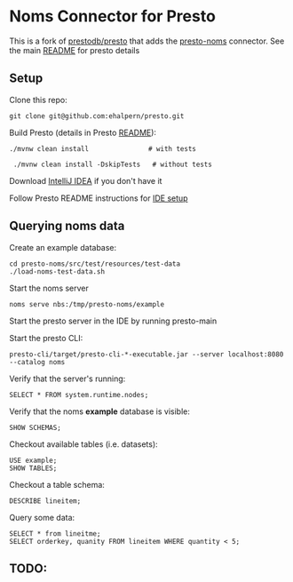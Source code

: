 # Noms Connector for Presto

This is a fork of [prestodb/presto](https://github.com/prestodb/presto) that adds the [presto-noms](presto-noms) connector. See the main [README](README.md) for presto details  

## Setup
Clone this repo:

    git clone git@github.com:ehalpern/presto.git

Build Presto (details in Presto [README](README.md#building-presto)):

   ``` 
   ./mvnw clean install               # with tests
   ```
 
   ```
    ./mvnw clean install -DskipTests   # without tests
   ```

Download  [IntelliJ IDEA](http://www.jetbrains.com/idea/download) if you don't have it

Follow Presto README instructions for [IDE setup](README.md##running-presto-in-your-ide)
 
## Querying noms data

Create an example database:

    cd presto-noms/src/test/resources/test-data
    ./load-noms-test-data.sh

Start the noms server

    noms serve nbs:/tmp/presto-noms/example

Start the presto server in the IDE by running presto-main 

Start the presto CLI:

    presto-cli/target/presto-cli-*-executable.jar --server localhost:8080 --catalog noms

Verify that the server's running:

    SELECT * FROM system.runtime.nodes;

Verify that the noms **example** database is visible:

    SHOW SCHEMAS;

Checkout available tables (i.e. datasets):

    USE example;
    SHOW TABLES;

Checkout a table schema:

    DESCRIBE lineitem;

Query some data:

    SELECT * from lineitme;
    SELECT orderkey, quanity FROM lineitem WHERE quantity < 5;

## TODO:
